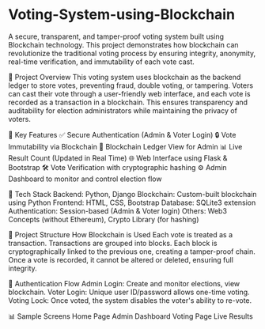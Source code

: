 # Voting-System-using-Blockchain

A secure, transparent, and tamper-proof voting system built using Blockchain technology. This project demonstrates how blockchain can revolutionize the traditional voting process by ensuring integrity, anonymity, real-time verification, and immutability of each vote cast.

🔗 Project Overview
This voting system uses blockchain as the backend ledger to store votes, preventing fraud, double voting, or tampering. Voters can cast their vote through a user-friendly web interface, and each vote is recorded as a transaction in a blockchain. This ensures transparency and auditability for election administrators while maintaining the privacy of voters.

🚀 Key Features
✅ Secure Authentication (Admin & Voter Login)
🔒 Vote Immutability via Blockchain
🧾 Blockchain Ledger View for Admin
📊 Live Result Count (Updated in Real Time)
🌐 Web Interface using Flask & Bootstrap
🛠️ Vote Verification with cryptographic hashing
⚙️ Admin Dashboard to monitor and control election flow

🧱 Tech Stack
Backend: Python, Django
Blockchain: Custom-built blockchain using Python
Frontend: HTML, CSS, Bootstrap
Database: SQLite3 extension
Authentication: Session-based (Admin & Voter login)
Others: Web3 Concepts (without Ethereum), Crypto Library (for hashing)

📁 Project Structure
How Blockchain is Used
Each vote is treated as a transaction.
Transactions are grouped into blocks.
Each block is cryptographically linked to the previous one, creating a tamper-proof chain.
Once a vote is recorded, it cannot be altered or deleted, ensuring full integrity.

🔐 Authentication Flow
Admin Login: Create and monitor elections, view blockchain.
Voter Login: Unique user ID/password allows one-time voting.
Voting Lock: Once voted, the system disables the voter's ability to re-vote.

📊 Sample Screens
Home Page
Admin Dashboard
Voting Page
Live Results

